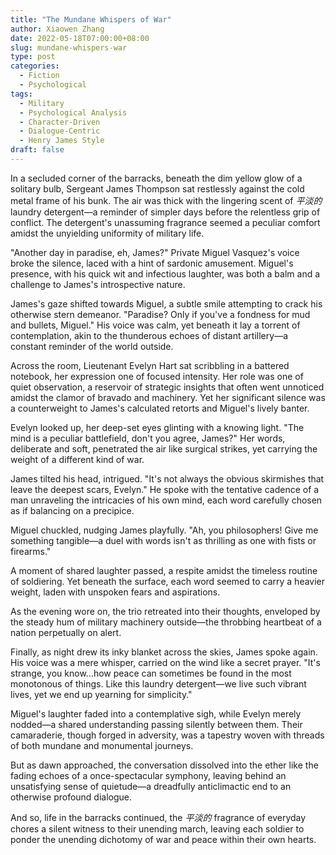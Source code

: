 ```yaml
---
title: "The Mundane Whispers of War"
author: Xiaowen Zhang
date: 2022-05-18T07:00:00+08:00
slug: mundane-whispers-war
type: post
categories:
  - Fiction
  - Psychological
tags:
  - Military
  - Psychological Analysis
  - Character-Driven
  - Dialogue-Centric
  - Henry James Style
draft: false
---
```


In a secluded corner of the barracks, beneath the dim yellow glow of a solitary bulb, Sergeant James Thompson sat restlessly against the cold metal frame of his bunk. The air was thick with the lingering scent of *平淡的* laundry detergent—a reminder of simpler days before the relentless grip of conflict. The detergent's unassuming fragrance seemed a peculiar comfort amidst the unyielding uniformity of military life.

"Another day in paradise, eh, James?" Private Miguel Vasquez's voice broke the silence, laced with a hint of sardonic amusement. Miguel's presence, with his quick wit and infectious laughter, was both a balm and a challenge to James's introspective nature.

James's gaze shifted towards Miguel, a subtle smile attempting to crack his otherwise stern demeanor. "Paradise? Only if you've a fondness for mud and bullets, Miguel." His voice was calm, yet beneath it lay a torrent of contemplation, akin to the thunderous echoes of distant artillery—a constant reminder of the world outside.

Across the room, Lieutenant Evelyn Hart sat scribbling in a battered notebook, her expression one of focused intensity. Her role was one of quiet observation, a reservoir of strategic insights that often went unnoticed amidst the clamor of bravado and machinery. Yet her significant silence was a counterweight to James's calculated retorts and Miguel's lively banter.

Evelyn looked up, her deep-set eyes glinting with a knowing light. "The mind is a peculiar battlefield, don't you agree, James?" Her words, deliberate and soft, penetrated the air like surgical strikes, yet carrying the weight of a different kind of war.

James tilted his head, intrigued. "It's not always the obvious skirmishes that leave the deepest scars, Evelyn." He spoke with the tentative cadence of a man unraveling the intricacies of his own mind, each word carefully chosen as if balancing on a precipice.

Miguel chuckled, nudging James playfully. "Ah, you philosophers! Give me something tangible—a duel with words isn't as thrilling as one with fists or firearms."

A moment of shared laughter passed, a respite amidst the timeless routine of soldiering. Yet beneath the surface, each word seemed to carry a heavier weight, laden with unspoken fears and aspirations.

As the evening wore on, the trio retreated into their thoughts, enveloped by the steady hum of military machinery outside—the throbbing heartbeat of a nation perpetually on alert.

Finally, as night drew its inky blanket across the skies, James spoke again. His voice was a mere whisper, carried on the wind like a secret prayer. "It's strange, you know...how peace can sometimes be found in the most monotonous of things. Like this laundry detergent—we live such vibrant lives, yet we end up yearning for simplicity."

Miguel's laughter faded into a contemplative sigh, while Evelyn merely nodded—a shared understanding passing silently between them. Their camaraderie, though forged in adversity, was a tapestry woven with threads of both mundane and monumental journeys.

But as dawn approached, the conversation dissolved into the ether like the fading echoes of a once-spectacular symphony, leaving behind an unsatisfying sense of quietude—a dreadfully anticlimactic end to an otherwise profound dialogue.

And so, life in the barracks continued, the *平淡的* fragrance of everyday chores a silent witness to their unending march, leaving each soldier to ponder the unending dichotomy of war and peace within their own hearts.